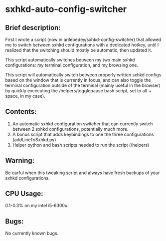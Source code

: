 # sxhkd-auto-config-switcher
## Brief description:

First I wrote a script (now in arilebedey/sxhkd-config-switcher) that allowed me to switch between sxhkd configurations with a dedicated hotkey, until I realized that the switching should mostly be automatic, then updated it.

This script automatically switches between my two main sxhkd configurations: my terminal configuration, and my browsing one.

This script will automatically switch between properly written sxhkd configs based on the window that is currently in focus, and can also toggle the terminal configuration outside of the terminal (mainly useful in the browser) by quickly excecuting the /helpers/togglepause bash script, set to alt + space, in my case).

## Contents:

1. An automatic sxhkd configuration switcher that can currently switch between 2 sxhkd configurations, potentially much more.
2. A bonus script that adds keybindings to one the three configurations (addLineToSxhkd.py)
3. Helper python and bash scripts needed to run the script (/helpers)

## Warning:

Be carful when this tweaking script and always have fresh backups of your sxhkd configurations.

## CPU Usage:

0.1-0.3% on my intel i5-6300u.

## Bugs:

No currently known bugs.
